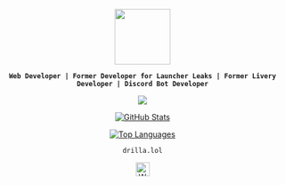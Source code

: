 <p align="center">
  <img src="https://cdn.discordapp.com/attachments/1224472625364074506/1230302399449530408/SAINT_4.png?ex=6632d365&is=66205e65&hm=bc668a34e2c579294bfe2700a0d9d0aefa71250a42f403732057da2a3b3a8a80" height="100">
</p>

<p align="center"><b><code>Web Developer | Former Developer for Launcher Leaks | Former Livery Developer | Discord Bot Developer</code></b></p>

<p align="center">
  <a href="https://discord.com/users/1215522544564703323"><img src="https://lanyard-profile-readme.vercel.app/api/1215522544564703323?bg=00000000&hideActivity=true&" /></a>
</p>

<p align="center">
  <a href="https://github.com/saintwtf">
    <img src="https://github-readme-stats.vercel.app/api?username=saintwtf&show_icons=true&theme=radical" alt="GitHub Stats">
  </a>
</p>

<p align="center">
  <a href="https://github.com/saintwtf">
    <img src="https://github-readme-stats.vercel.app/api/top-langs/?username=saintwtf&layout=compact&theme=radical" alt="Top Languages">
  </a>
</p>


<p align="center">
<a><code>drilla.lol</code></a>
</p>

<p align="center">
  <a href="https://drilla.lol/saint
    ">
    <img src="https://th.bing.com/th/id/R.43d973ac334ab2d7976e14c11c796d27?rik=gb7iK9XmzNFSJg&pid=ImgRaw&r=0" alt="Website" width="25">
  </a>
</p>
